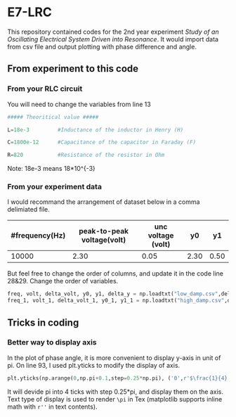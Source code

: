 # E7-LRC 
This repository contained codes for the 2nd year experiment *Study of an Oscillating Electrical System Driven into Resonance*. It would import data from csv file and output plotting with phase difference and angle.
## From experiment to this code

### From your RLC circuit

You will need to change the variables from line 13

```python
##### Theoritical value #####

L=18e-3         #Inductance of the inductor in Henry (H)

C=1800e-12      #Capacitance of the capacitor in Faraday (F)

R=820           #Resistance of the resistor in Ohm

```

Note: 18e-3 means 18*10^{-3}

### From your experiment data

I would recommand the arrangement of dataset below in a comma delimiated file. 

| \#frequency(Hz) | peak-to-peak voltage(volt) | unc voltage (volt) | y0   | y1   |
| --------------- | -------------------------- | ------------------ | ---- | ---- |
| 10000           | 2.30                       | 0.05               | 2.30 | 0.50 |

But feel free to change the order of columns, and update it in the code line 28&29. Change the order of variables. 

```python
freq, volt, delta_volt, y0, y1, delta_y = np.loadtxt("low_damp.csv",delimiter=",",unpack=True)   # Change file name and delimiter if required
freq_1, volt_1, delta_volt_1, y0_1, y1_1 = np.loadtxt("high_damp.csv",delimiter=",",unpack=True)
```

## Tricks in coding

### Better way to display axis

In the plot of phase angle, it is more convenient to display y-axis in unit of pi. On line 93, I used plt.yticks to modify the display of axis.

```python
plt.yticks(np.arange(0,np.pi+0.1,step=0.25*np.pi), ('0',r'$\frac{1}{4} \pi$',r'$\frac{1}{2} \pi$',r'$\frac{3}{4} \pi$',r'$\pi$'))
```

It will devide pi into 4 ticks with step 0.25*pi, and display them on the axis. Text type of display is used to render `\pi` in Tex (matplotlib supports inline math with `r''` in text contents). 